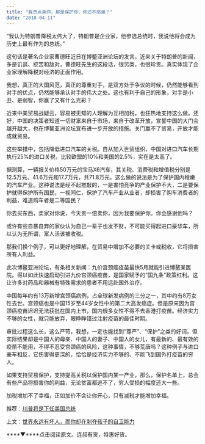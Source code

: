 ```yaml
---
title: "我贵点卖你，那是保护你，你还不感谢？"
date: "2018-04-11"
---
```


“我认为特朗普降税太伟大了，特朗普是企业家，他参选总统时，我说他将会成为历史上最有作为的总统。”

这句话是著名企业家曹德旺近日在博鳌亚洲论坛的发言。近来关于特朗普的新闻，多是讥讽、挖苦和敌对，曹德旺先生的这段话，很另类，也很珍贵。真实体现了企业家理解降税对经济的正面作用。

我想，真正的大国风范，真正的尊重对手，是双方处于争议的时候，仍然能够看到对手的优点，仍然能够承认对手的伟大之处。这也有利于自己的形象，对手是小丑、是弱智，你赢了又有什么光彩？

近来中美贸易战疑云，容易被无知的人理解为互相加税，也狂热地支持这么做。还好，中国的决策者知道一切财富来自于市场，来自于改革开放，宣誓中国的大门会越开越大，也在博鳌亚洲论坛宣布进一步开放的措施。关门赢不了贸易，开放才能成就贸易。

这些举措中，包括降低进口汽车的关税。自从加入世贸组织，中国对进口汽车长期执行25%的进口关税，比较欧盟的10%和美国的2.5%，实在是太高了。

据测算，一辆报关价格50万元的宝马X6汽车，其关税、消费税和增值税分别是12.5万元、41.6万元和17.7万元，共71.8万元。这么做的说法是为了保护国内稚嫩的汽车产业。这种说法是经不起推敲的，一是害怕竞争的产业保护不大，二是要保护就得保护所有国民，一视同仁，保护了汽车产业从业者，却损害了购车消费者的利益，难道购车者是二等国民？

你去买东西，卖家对你说，今天贵一倍卖你，因为我要保护你。你会感谢他吗？

或许有些自暴自弃的家伙认为自己一辈子也发不财，不可能买得起进口豪华车，所以认为无所谓，富人活该被收税。

那我们换个例子，可以更好地理解，在贸易中增加不必要的关卡或税收，它将损害所有人利益。

此次博鳌亚洲论坛，有条相关新闻：九价宫颈癌疫苗最快5月就能引进博鳌某医院。得以如此快速启动引进九价宫颈癌疫苗，是国家赋予的“国九条”政策红利。这让许多对药品和器械有特殊需求的患者不用远赴国外治疗。

中国每年约有13万新增宫颈癌病例，占全球新发病例的三分之一，其中约有8万女性去世。宫颈癌也是中国15岁至44岁女性中的第二大高发癌症。但是原来因为宫颈癌疫苗迟迟无法获批在国内上市，国内很多女性不得不去香港打疫苗。经济实力不够的女性，就只能放弃，眼睁睁错过注射疫苗的最佳时期。

审批过程这么长，这么严苛，我想，一定也能找到“尊严”、“保护”之类的好词，但实际结果却是中国人的母亲、中国人的妻子、中国人的女儿，有最新的、最有效的疫苗不能用，不得不忍受宫颈癌的风险，这种事情，不够荒唐吗？这种例子与进口豪车相反，它伤害得更深的，恰恰是经济实力不够的、不能飞到国外打疫苗的穷人。

如果支持贸易保护，支持提高关税以保护国内某一产业，那么，保护名单上，总会有些产品将损害你的利益，无论贫富都逃不了，穷人受损的幅度还大一些。

加税增加不了幸福，正如加价不会让你开心，只有减税才能增加幸福。

推荐：[川普将是下任美国总统](http://mp.weixin.qq.com/s?__biz=MjM5NDU0Mjk2MQ==&mid=2651622489&idx=1&sn=cb02ac2dba23ee7aa9b03282e83ab68b&chksm=bd7e08478a098151699370cfb065ac0329d18bdfb97dcf15c1a3fa05c314c716bbf9a96bd785&scene=21#wechat_redirect)

上文：[世界永远有坏人，而你却在剥夺孩子的自卫能力](http://mp.weixin.qq.com/s?__biz=MjM5NDU0Mjk2MQ==&mid=2651626817&idx=1&sn=3edbfbeaa471268cca67b59ddd451255&chksm=bd7e195f8a0990496b2282cfd20456702e41abfc08cc31abb8676cbb66dc616f8f5e4d3a8728&scene=21#wechat_redirect)

****▼****点击阅读原文。连叔有货，特惠好货。
